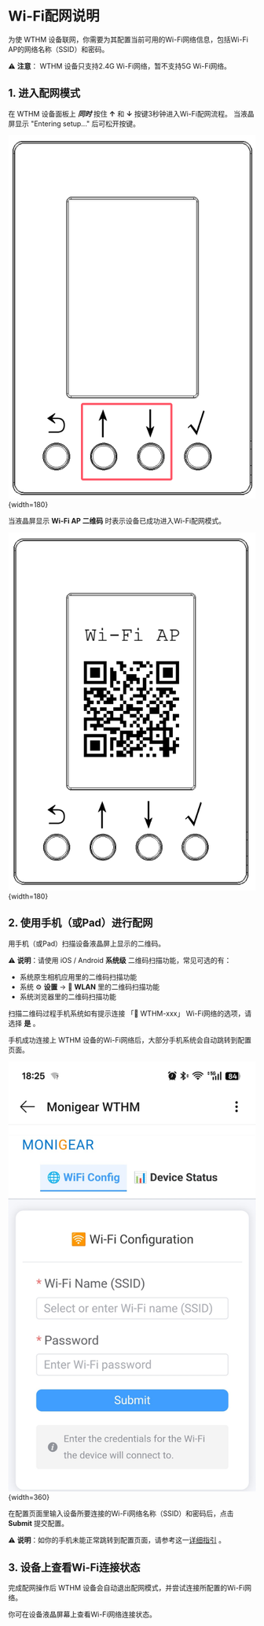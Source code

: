 # Wi-Fi配网说明

为使 WTHM 设备联网，你需要为其配置当前可用的Wi-Fi网络信息，包括Wi-Fi AP的网络名称（SSID）和密码。

⚠️ **注意**： WTHM 设备只支持2.4G Wi-Fi网络，暂不支持5G Wi-Fi网络。

## 1. 进入配网模式

在 WTHM 设备面板上 ***同时*** 按住 **↑** 和 **↓** 按键3秒钟进入Wi-Fi配网流程。
当液晶屏显示 "Entering setup..." 后可松开按键。

![up-down-hold](images/up-down-hold.png){width=180}

当液晶屏显示 **Wi-Fi AP 二维码** 时表示设备已成功进入Wi-Fi配网模式。

![Wi-Fi AP](images/wifi-ap.png){width=180}


## 2. 使用手机（或Pad）进行配网

用手机（或Pad）扫描设备液晶屏上显示的二维码。

⚠️ **说明**：请使用 iOS / Android **系统级** 二维码扫描功能，常见可选的有：

- 系统原生相机应用里的二维码扫描功能
- 系统 ⚙️  **设置** -> 🛜 **WLAN** 里的二维码扫描功能
- 系统浏览器里的二维码扫描功能


扫描二维码过程手机系统如有提示连接 「🛜 WTHM-xxx」 Wi-Fi网络的选项，请选择 **是** 。

手机成功连接上 WTHM 设备的Wi-Fi网络后，大部分手机系统会自动跳转到配置页面。

![Wi-Fi config](images/wifi-config.jpeg){width=360}

在配置页面里输入设备所要连接的Wi-Fi网络名称（SSID）和密码后，点击 **Submit** 提交配置。

⚠️ **说明**：如你的手机未能正常跳转到配置页面，请参考这一[详细指引](./detailed-instructions.md) 。

## 3. 设备上查看Wi-Fi连接状态

完成配网操作后 WTHM 设备会自动退出配网模式，并尝试连接所配置的Wi-Fi网络。

你可在设备液晶屏幕上查看Wi-Fi网络连接状态。



